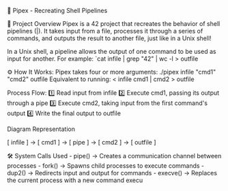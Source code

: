 🔗 Pipex - Recreating Shell Pipelines

📝 Project Overview
    Pipex is a 42 project that recreates the behavior of shell pipelines (|). It takes input from a file, processes it through a series of commands, and outputs the result to another file, just like in a Unix shell!

In a Unix shell, a pipeline allows the output of one command to be used as input for another. For example:
`cat infile | grep "42" | wc -l > outfile

⚙️ How It Works:
Pipex takes four or more arguments:
    ./pipex infile "cmd1" "cmd2" outfile
Equivalent to running:
    < infile cmd1 | cmd2 > outfile

Process Flow:
1️⃣ Read input from infile
2️⃣ Execute cmd1, passing its output through a pipe
3️⃣ Execute cmd2, taking input from the first command's output
4️⃣ Write the final output to outfile

Diagram Representation

[ infile ] → [ cmd1 ] → [ pipe ] → [ cmd2 ] → [ outfile ]

🛠️ System Calls Used
    - pipe() → Creates a communication channel between processes
    - fork() → Spawns child processes to execute commands
    - dup2() → Redirects input and output for commands
    - execve() → Replaces the current process with a new command execu